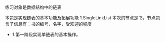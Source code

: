 练习对象是数据结构中的链表

本包是实现链表的基本功能及拓展功能
1.SingleLinkList
本次的节点是书，节点包含了信息有：书的编号，名字，受欢迎的程度
* 1.第一阶段实现单链表的基本操作。